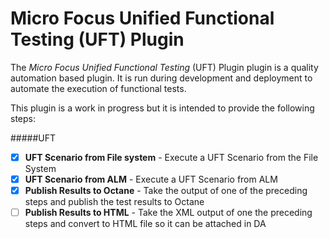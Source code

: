 # Micro Focus Unified Functional Testing (UFT) Plugin

The _Micro Focus Unified Functional Testing_ (UFT) Plugin plugin is a quality automation based plugin. 
It is run during development and deployment to automate the execution of functional tests.

This plugin is a work in progress but it is intended to provide the following steps:

#####UFT
* [x] **UFT Scenario from File system** - Execute a UFT Scenario from the File System
* [x] **UFT Scenario from ALM** - Execute a UFT Scenario from ALM
* [x] **Publish Results to Octane** - Take the output of one of the preceding steps and publish the test results to Octane
* [ ] **Publish Results to HTML** - Take the XML output of one the preceding steps and convert to HTML file so it can be attached in DA

